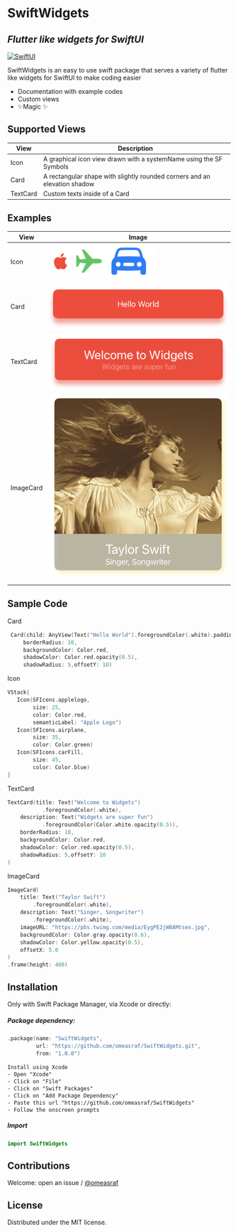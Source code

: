 # SwiftWidgets
## _Flutter like widgets for SwiftUI_

[![SwiftUI](https://developer.apple.com/assets/elements/icons/swiftui/swiftui-128x128_2x.png)](https://developer.apple.com/tutorials/swiftui)


SwiftWidgets is an easy to use swift package that serves a variety of flutter like widgets for SwiftUI to make coding easier

- Documentation with example codes
- Custom views
- ✨Magic ✨

## Supported Views


| View | Description |
| ------ | ------ |
| Icon | A graphical icon view drawn with a systemName using the SF Symbols |
| Card | A rectangular shape with slightly rounded corners and an elevation shadow |
| TextCard | Custom texts inside of a Card |


## Examples


| View | Image |
| ------ | ------ |
| Icon | ![Icon](https://github.com/omeasraf/SwiftWidgets/blob/main/Images/iconsExample.png?raw=true) |
| Card | ![Icon](https://github.com/omeasraf/SwiftWidgets/blob/main/Images/card.png?raw=true) |
| TextCard | ![Icon](https://github.com/omeasraf/SwiftWidgets/blob/main/Images/TextCard.png?raw=true) |
| ImageCard | ![Icon](https://github.com/omeasraf/SwiftWidgets/blob/main/Images/ImageCard.png?raw=true) |



## Sample Code

Card
```swift
 Card(child: AnyView(Text("Hello World").foregroundColor(.white).padding(20)),
     borderRadius: 10,
     backgroundColor: Color.red,
     shadowColor: Color.red.opacity(0.5),
     shadowRadius: 5,offsetY: 10)
```

Icon

 ```swift
 VStack{
    Icon(SFIcons.applelogo,
         size: 25,
         color: Color.red,
         semanticLabel: "Apple Logo")
    Icon(SFIcons.airplane,
         size: 35,
         color: Color.green)
    Icon(SFIcons.carFill,
         size: 45,
         color: Color.blue)
 }
 ```
TextCard

 ```swift
 TextCard(title: Text("Welcome to Widgets")
            .foregroundColor(.white),
     description: Text("Widgets are super fun")
            .foregroundColor(Color.white.opacity(0.5)),
     borderRadius: 10,
     backgroundColor: Color.red,
     shadowColor: Color.red.opacity(0.5),
     shadowRadius: 5,offsetY: 10
 )
 ```
 ImageCard

  ```swift
  ImageCard(
      title: Text("Taylor Swift")
          .foregroundColor(.white),
      description: Text("Singer, Songwriter")
          .foregroundColor(.white),
      imageURL: "https://pbs.twimg.com/media/EygPE2jW8AMtsex.jpg",
      backgroundColor: Color.gray.opacity(0.6),
      shadowColor: Color.yellow.opacity(0.5),
      offsetX: 5.0
  )
  .frame(height: 400)
  ```




## Installation

Only with Swift Package Manager, via Xcode or directly:

##### Package dependency:
```swift
.package(name: "SwiftWidgets",
         url: "https://github.com/omeasraf/SwiftWidgets.git",
         from: "1.0.0")
```
```dsconfig
Install using Xcode
- Open "Xcode"
- Click on "File"
- Click on "Swift Packages"
- Click on "Add Package Dependency"
- Paste this url "https://github.com/omeasraf/SwiftWidgets"
- Follow the onscreen prompts
```

##### Import
```swift
import SwiftWidgets
```

## Contributions

Welcome: open an issue / [@omeasraf](https://twitter.com/omeasraf)

## License
Distributed under the MIT license.
